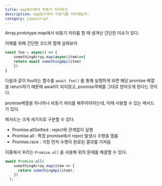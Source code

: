 ```yaml
---
title: map함수에서 비동기 처리하기
description: map함수에서 비동기를 처리해보자.
category: javascript
---
```


Array.prototype.map에서 비동기 처리를 할 때 생겨난 간단한 이슈가 있다.

이해를 위해 간단한 코드와 함께 살펴보자

```jsx
const foo = async() => {
	somethingArray.map(async(item)=>{
	return await somethingApi(item)
	})
}
```

다음과 같이 foo라는 함수를 `await foo()` 를 통해 실행하게 되면 해당 promise 배열을 return하기 때문에 await이 되지않고, promise객체를 그대로 받아오게 된다는 것이다.

 promise배열을 하나하나 비동기 처리를 해주어야하는데, 이때 사용할 수 있는 메서드가 있다.

메서드는 크게 세가지로 구분할 수 있다.

- Promise.allSettled : reject와 관계없이 실행
- Promise.all : 특정 promise에서 reject 발생시 수행을 멈춤
- Promise.race : 가장 먼저 수행이 완료된 결과를 가져옴

이중에서 우리는 `Promise.all` 을 사용해 위의 문제를 해결할 수 있다.

```jsx
await Promise.all(
    somethingArray.map(item => {
      return somethingApi(item);
    })
  );
```